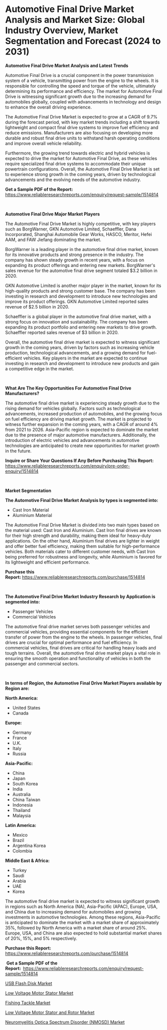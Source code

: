 <p><h1>Automotive Final Drive Market Analysis and Market Size: Global Industry Overview, Market Segmentation and Forecast (2024 to 2031)</h1></p><p><strong>Automotive Final Drive Market Analysis and Latest Trends</strong></p>
<p><p>Automotive Final Drive is a crucial component in the power transmission system of a vehicle, transmitting power from the engine to the wheels. It is responsible for controlling the speed and torque of the vehicle, ultimately determining its performance and efficiency. The market for Automotive Final Drive is witnessing significant growth due to the increasing demand for automobiles globally, coupled with advancements in technology and design to enhance the overall driving experience.</p><p>The Automotive Final Drive Market is expected to grow at a CAGR of 9.7% during the forecast period, with key market trends including a shift towards lightweight and compact final drive systems to improve fuel efficiency and reduce emissions. Manufacturers are also focusing on developing more durable and robust final drive units to withstand harsh operating conditions and improve overall vehicle reliability.</p><p>Furthermore, the growing trend towards electric and hybrid vehicles is expected to drive the market for Automotive Final Drive, as these vehicles require specialized final drive systems to accommodate their unique powertrain configurations. Overall, the Automotive Final Drive Market is set to experience strong growth in the coming years, driven by technological advancements and the evolving needs of the automotive industry.</p></p>
<p><strong>Get a Sample PDF of the Report:&nbsp;</strong> <a href="https://www.reliableresearchreports.com/enquiry/request-sample/1514814">https://www.reliableresearchreports.com/enquiry/request-sample/1514814</a></p>
<p>&nbsp;</p>
<p><strong>Automotive Final Drive Major Market Players</strong></p>
<p><p>The Automotive Final Drive Market is highly competitive, with key players such as BorgWarner, GKN Automotive Limited, Schaeffler, Dana Incorporated, Shanghai Automobile Gear Works, HASCO, Meritor, Hefei AAM, and FAW Jiefang dominating the market. </p><p>BorgWarner is a leading player in the automotive final drive market, known for its innovative products and strong presence in the industry. The company has shown steady growth in recent years, with a focus on expanding its product offerings and entering new markets. BorgWarner's sales revenue for the automotive final drive segment totaled $3.2 billion in 2020.</p><p>GKN Automotive Limited is another major player in the market, known for its high-quality products and strong customer base. The company has been investing in research and development to introduce new technologies and improve its product offerings. GKN Automotive Limited reported sales revenue of $2.5 billion in 2020.</p><p>Schaeffler is a global player in the automotive final drive market, with a strong focus on innovation and sustainability. The company has been expanding its product portfolio and entering new markets to drive growth. Schaeffler reported sales revenue of $3 billion in 2020.</p><p>Overall, the automotive final drive market is expected to witness significant growth in the coming years, driven by factors such as increasing vehicle production, technological advancements, and a growing demand for fuel-efficient vehicles. Key players in the market are expected to continue investing in research and development to introduce new products and gain a competitive edge in the market.</p></p>
<p>&nbsp;</p>
<p><strong>What Are The Key Opportunities For Automotive Final Drive Manufacturers?</strong></p>
<p><p>The automotive final drive market is experiencing steady growth due to the rising demand for vehicles globally. Factors such as technological advancements, increased production of automobiles, and the growing focus on fuel efficiency are driving market growth. The market is projected to witness further expansion in the coming years, with a CAGR of around 4% from 2021 to 2026. Asia-Pacific region is expected to dominate the market due to the presence of major automotive manufacturers. Additionally, the introduction of electric vehicles and advancements in automotive technologies are anticipated to create new opportunities for market growth in the future.</p></p>
<p><strong>Inquire or Share Your Questions If Any Before Purchasing This Report:</strong> <a href="https://www.reliableresearchreports.com/enquiry/pre-order-enquiry/1514814">https://www.reliableresearchreports.com/enquiry/pre-order-enquiry/1514814</a></p>
<p>&nbsp;</p>
<p><strong>Market Segmentation</strong></p>
<p><strong>The Automotive Final Drive Market Analysis by types is segmented into:</strong></p>
<p><ul><li>Cast Iron Material</li><li>Aluminium Material</li></ul></p>
<p><p>The Automotive Final Drive Market is divided into two main types based on the material used: Cast Iron and Aluminium. Cast Iron final drives are known for their high strength and durability, making them ideal for heavy-duty applications. On the other hand, Aluminium final drives are lighter in weight and offer better fuel efficiency, making them suitable for high-performance vehicles. Both materials cater to different customer needs, with Cast Iron being preferred for robustness and longevity, while Aluminium is favored for its lightweight and efficient performance.</p></p>
<p><strong>Purchase this Report:&nbsp;</strong><a href="https://www.reliableresearchreports.com/purchase/1514814">https://www.reliableresearchreports.com/purchase/1514814</a></p>
<p>&nbsp;</p>
<p><strong>The Automotive Final Drive Market Industry Research by Application is segmented into:</strong></p>
<p><ul><li>Passenger Vehicles</li><li>Commercial Vehicles</li></ul></p>
<p><p>The automotive final drive market serves both passenger vehicles and commercial vehicles, providing essential components for the efficient transfer of power from the engine to the wheels. In passenger vehicles, final drives are crucial for optimal performance and fuel efficiency. In commercial vehicles, final drives are critical for handling heavy loads and tough terrains. Overall, the automotive final drive market plays a vital role in ensuring the smooth operation and functionality of vehicles in both the passenger and commercial sectors.</p></p>
<p>&nbsp;</p>
<p><strong>In terms of Region, the Automotive Final Drive Market Players available by Region are:</strong></p>
<p>
    <p> <strong> North America: </strong>
        <ul>
            <li>United States</li>
            <li>Canada</li>
        </ul>
        </p> 
    <p> <strong> Europe: </strong>
        <ul>
            <li>Germany</li>
            <li>France</li>
            <li>U.K.</li>
            <li>Italy</li>
            <li>Russia</li>
        </ul>
        </p> 
    <p> <strong> Asia-Pacific: </strong>
        <ul>
            <li>China</li>
            <li>Japan</li>
            <li>South Korea</li>
            <li>India</li>
            <li>Australia</li>
            <li>China Taiwan</li>
            <li>Indonesia</li>
            <li>Thailand</li>
            <li>Malaysia</li>
        </ul>
        </p> 
    <p> <strong> Latin America: </strong>
        <ul>
            <li>Mexico</li>
            <li>Brazil</li>
            <li>Argentina Korea</li>
            <li>Colombia</li>
        </ul>
        </p> 
    <p> <strong> Middle East & Africa: </strong>
        <ul>
            <li>Turkey</li>
            <li>Saudi</li>
            <li>Arabia</li>
            <li>UAE</li>
            <li>Korea</li>
        </ul>
    </p>
    </p>
<p><p>The automotive final drive market is expected to witness significant growth in regions such as North America (NA), Asia-Pacific (APAC), Europe, USA, and China due to increasing demand for automobiles and growing investments in automotive technologies. Among these regions, Asia-Pacific is anticipated to dominate the market with a market share of approximately 35%, followed by North America with a market share of around 25%. Europe, USA, and China are also expected to hold substantial market shares of 20%, 15%, and 5% respectively.</p></p>
<p><strong>Purchase this Report: </strong><a href="https://www.reliableresearchreports.com/purchase/1514814">https://www.reliableresearchreports.com/purchase/1514814</a></p>
<p>&nbsp;<strong>Get a Sample PDF of the Report:&nbsp;&nbsp;</strong><a href="https://www.reliableresearchreports.com/enquiry/request-sample/1514814">https://www.reliableresearchreports.com/enquiry/request-sample/1514814</a></p>
<p><strong></strong></p>
<p><p><a href="https://view.publitas.com/reportprime-1/usb-flash-disk-market-research-report-reveals-the-latest-trends-and-opportunities-of-this-market-for-period-from-2024-2031/">USB Flash Disk Market</a></p><p><a href="https://automatic-knee-4c7.notion.site/Low-Voltage-Motor-Stator-Market-Research-Report-Provides-thorough-Industry-Overview-which-offers-an-d53950d600744570b22cf37b20eda2c3">Low Voltage Motor Stator Market</a></p><p><a href="https://view.publitas.com/reportprime-1/fishing-tackle-market-size-share-trends-analysis-report-by-material-by-type-by-end-user-by-region-and-segment-forecasts-2024-2031/">Fishing Tackle Market</a></p><p><a href="https://sulfuric-clavicle-d39.notion.site/Low-Voltage-Motor-Stator-and-Rotor-Market-Challenges-Opportunities-and-Growth-Drivers-and-Major-M-e601c514a3b744c791c7e2fba653078a">Low Voltage Motor Stator and Rotor Market</a></p><p><a href="https://sulfuric-clavicle-d39.notion.site/Neuromyelitis-Optica-Spectrum-Disorder-NMOSD-Market-Size-Share-Trends-Analysis-Report-By-Applic-9dba4f1de34447ceaa91ef34a8484780">Neuromyelitis Optica Spectrum Disorder (NMOSD) Market</a></p></p>